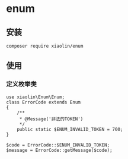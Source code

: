# enum

## 安装

~~~
composer require xiaolin/enum
~~~

## 使用

### 定义枚举类

~~~
use xiaolin\Enum\Enum;
class ErrorCode extends Enum
{
    /**
     * @Message('非法的TOKEN')
     */
    public static $ENUM_INVALID_TOKEN = 700;
}
~~~

~~~
$code = ErrorCode::$ENUM_INVALID_TOKEN;
$message = ErrorCode::getMessage($code);
~~~

